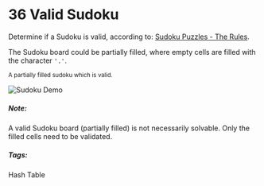 # 36 Valid Sudoku

Determine if a Sudoku is valid, according to: [Sudoku Puzzles - The Rules](http://sudoku.com.au/TheRules.aspx).

The Sudoku board could be partially filled, where empty cells are filled with the character `'.'`.

<sub>A partially filled sudoku which is valid.</sub>

![Sudoku Demo](http://upload.wikimedia.org/wikipedia/commons/thumb/f/ff/Sudoku-by-L2G-20050714.svg/250px-Sudoku-by-L2G-20050714.svg.png)

##### Note:
A valid Sudoku board (partially filled) is not necessarily solvable. Only the filled cells need to be validated.

##### Tags:
Hash Table
